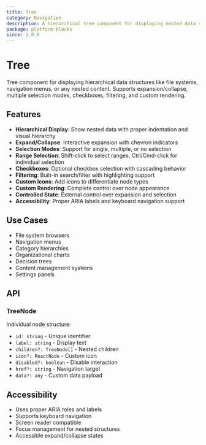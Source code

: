 ```yaml
---
title: Tree
category: Navigation
description: A hierarchical tree component for displaying nested data structures with expand/collapse functionality, selection, and filtering capabilities.
package: platform-blocks
since: 1.0.0
---
```


# Tree

Tree component for displaying hierarchical data structures like file systems, navigation menus, or any nested content. Supports expansion/collapse, multiple selection modes, checkboxes, filtering, and custom rendering.

## Features

- **Hierarchical Display**: Show nested data with proper indentation and visual hierarchy
- **Expand/Collapse**: Interactive expansion with chevron indicators
- **Selection Modes**: Support for single, multiple, or no selection
- **Range Selection**: Shift-click to select ranges, Ctrl/Cmd-click for individual selection
- **Checkboxes**: Optional checkbox selection with cascading behavior
- **Filtering**: Built-in search/filter with highlighting support
- **Custom Icons**: Add icons to differentiate node types
- **Custom Rendering**: Complete control over node appearance
- **Controlled State**: External control over expansion and selection
- **Accessibility**: Proper ARIA labels and keyboard navigation support

## Use Cases

- File system browsers
- Navigation menus
- Category hierarchies
- Organizational charts
- Decision trees
- Content management systems
- Settings panels

## API

### TreeNode

Individual node structure:

- `id: string` - Unique identifier
- `label: string` - Display text
- `children?: TreeNode[]` - Nested children
- `icon?: ReactNode` - Custom icon
- `disabled?: boolean` - Disable interaction
- `href?: string` - Navigation target
- `data?: any` - Custom data payload

## Accessibility

- Uses proper ARIA roles and labels
- Supports keyboard navigation
- Screen reader compatible
- Focus management for nested structures
- Accessible expand/collapse states
